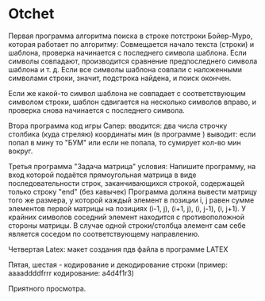 # Otchet
Первая программа алгоритма поиска в строке потстроки Бойер-Муро, которая работает по алгоритму:
 Совмещается начало текста (строки) и шаблона, проверка начинается с последнего символа шаблона. Если символы совпадают, производится сравнение предпоследнего символа шаблона и т. д. Если все символы шаблона совпали с наложенными символами строки, значит, подстрока найдена, и поиск окончен.

 Если же какой-то символ шаблона не совпадает с соответствующим символом строки, шаблон сдвигается на несколько символов вправо, и проверка снова начинается с последнего символа.
 
Втора программа код игры Сапер:
вводится: два числа строчку столбика (куда стреляю)
координаты мин (в программе ) 
выводит: если попал в мину то "БУМ"
или если не попала, то сумирует кол-во мин вокруг.

Третья программа "Задача матрица" условия:
Напишите программу, на вход которой подаётся прямоугольная матрица в виде последовательности строк, заканчивающихся строкой, содержащей только строку "end" (без кавычек)
Программа должна вывести матрицу того же размера, у которой каждый элемент в позиции i, j равен сумме элементов первой матрицы на позициях (i-1, j), (i+1, j), (i, j-1), (i, j+1). У крайних символов соседний элемент находится с противоположной стороны матрицы.
В случае одной строки/столбца элемент сам себе является соседом по соответствующему направлению.

Четвертая Latex:
макет создания пдв файла в программе LATEX

Пятая, шестая - кодирование и декодирование строки (пример: aaaaddddfrrr кодирование: a4d4f1r3)

Приятного просмотра.
